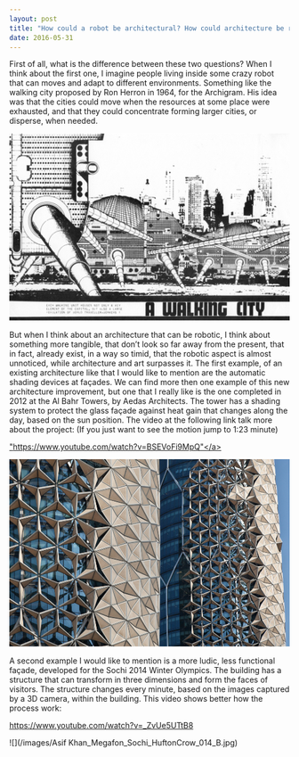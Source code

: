 ```yaml
---
layout: post
title: "How could a robot be architectural? How could architecture be robotic?"
date: 2016-05-31
---
```


First of all, what is the difference between these two questions? When I think about the first one, I imagine people living inside some crazy robot that can moves and adapt to different environments. Something like the walking city proposed by Ron Herron in 1964, for the Archigram. His idea was that the cities could move when the resources at some place were exhausted, and that they could concentrate forming larger cities, or disperse, when needed.

![](/images/utopografias_001.jpg)

But when I think about an architecture that can be robotic, I think about something more tangible, that don’t look so far away from the present, that in fact, already exist, in a way so timid, that the robotic aspect is almost unnoticed, while architecture and art surpasses it. The first example, of an existing architecture like that I would like to mention are the automatic shading devices at façades. We can find more then one example of this new architecture improvement, but one that I really like is the one completed in 2012 at the Al Bahr Towers, by Aedas Architects. The tower has a shading system to protect the glass façade against heat gain that changes along the day, based on the sun position. The video at the following link talk more about the project: (If you just want to see the motion jump to 1:23 minute) 

<a href="https://www.youtube.com/watch?v=BSEVoFi9MpQ">"https://www.youtube.com/watch?v=BSEVoFi9MpQ"</a>

![](/images/download.jpeg)

A second example I would like to mention is a more ludic, less functional façade, developed for the Sochi 2014 Winter Olympics. The building has a structure that can transform in three dimensions and form the faces of visitors. The structure changes every minute, based on the images captured by a 3D camera, within the building. This video shows better how the process work:

<a href="https://www.youtube.com/watch?v=_ZvUe5UTtB8">https://www.youtube.com/watch?v=_ZvUe5UTtB8</a>

![](/images/Asif Khan_Megafon_Sochi_HuftonCrow_014_B.jpg)

